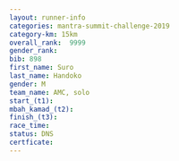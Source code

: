 ```yaml
---
layout: runner-info 
categories: mantra-summit-challenge-2019 
category-km: 15km 
overall_rank:  9999
gender_rank: 
bib: 898
first_name: Suro
last_name: Handoko
gender: M
team_name: AMC, solo
start_(t1): 
mbah_kamad_(t2): 
finish_(t3): 
race_time: 
status: DNS
certficate: 
---
```

